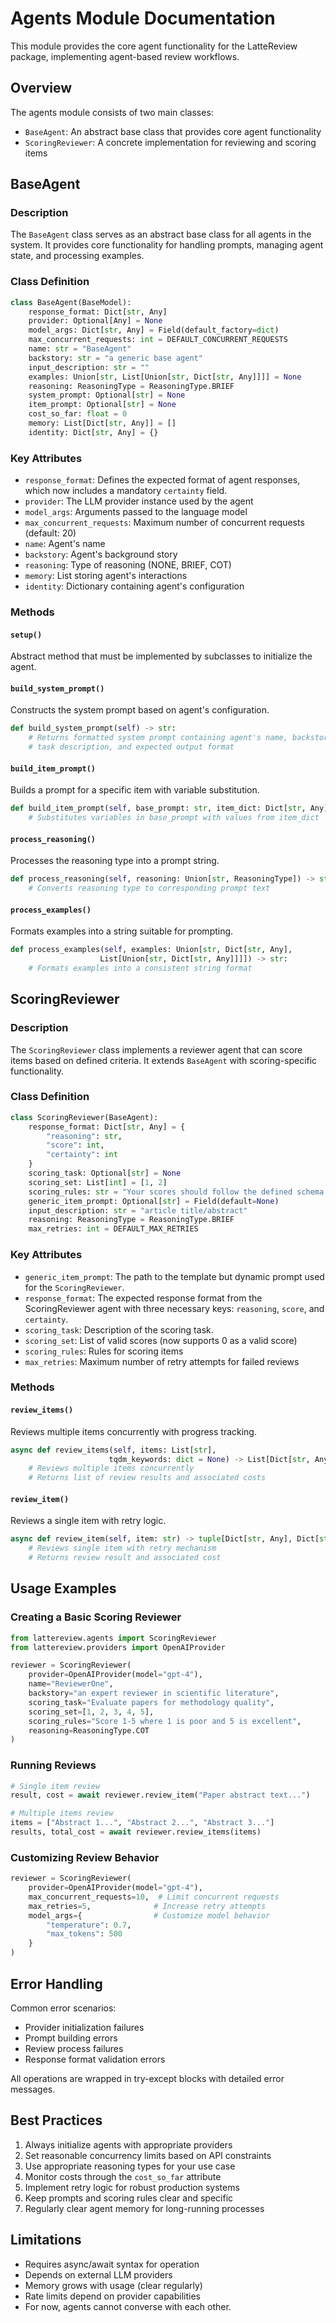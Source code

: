 # Agents Module Documentation

This module provides the core agent functionality for the LatteReview package, implementing agent-based review workflows.

## Overview

The agents module consists of two main classes:

- `BaseAgent`: An abstract base class that provides core agent functionality
- `ScoringReviewer`: A concrete implementation for reviewing and scoring items

## BaseAgent

### Description

The `BaseAgent` class serves as an abstract base class for all agents in the system. It provides core functionality for handling prompts, managing agent state, and processing examples.

### Class Definition

```python
class BaseAgent(BaseModel):
    response_format: Dict[str, Any]
    provider: Optional[Any] = None
    model_args: Dict[str, Any] = Field(default_factory=dict)
    max_concurrent_requests: int = DEFAULT_CONCURRENT_REQUESTS
    name: str = "BaseAgent"
    backstory: str = "a generic base agent"
    input_description: str = ""
    examples: Union[str, List[Union[str, Dict[str, Any]]]] = None
    reasoning: ReasoningType = ReasoningType.BRIEF
    system_prompt: Optional[str] = None
    item_prompt: Optional[str] = None
    cost_so_far: float = 0
    memory: List[Dict[str, Any]] = []
    identity: Dict[str, Any] = {}
```

### Key Attributes

- `response_format`: Defines the expected format of agent responses, which now includes a mandatory `certainty` field.
- `provider`: The LLM provider instance used by the agent
- `model_args`: Arguments passed to the language model
- `max_concurrent_requests`: Maximum number of concurrent requests (default: 20)
- `name`: Agent's name
- `backstory`: Agent's background story
- `reasoning`: Type of reasoning (NONE, BRIEF, COT)
- `memory`: List storing agent's interactions
- `identity`: Dictionary containing agent's configuration

### Methods

#### `setup()`

Abstract method that must be implemented by subclasses to initialize the agent.

#### `build_system_prompt()`

Constructs the system prompt based on agent's configuration.

```python
def build_system_prompt(self) -> str:
    # Returns formatted system prompt containing agent's name, backstory,
    # task description, and expected output format
```

#### `build_item_prompt()`

Builds a prompt for a specific item with variable substitution.

```python
def build_item_prompt(self, base_prompt: str, item_dict: Dict[str, Any]) -> str:
    # Substitutes variables in base_prompt with values from item_dict
```

#### `process_reasoning()`

Processes the reasoning type into a prompt string.

```python
def process_reasoning(self, reasoning: Union[str, ReasoningType]) -> str:
    # Converts reasoning type to corresponding prompt text
```

#### `process_examples()`

Formats examples into a string suitable for prompting.

```python
def process_examples(self, examples: Union[str, Dict[str, Any],
                    List[Union[str, Dict[str, Any]]]]) -> str:
    # Formats examples into a consistent string format
```

## ScoringReviewer

### Description

The `ScoringReviewer` class implements a reviewer agent that can score items based on defined criteria. It extends `BaseAgent` with scoring-specific functionality.

### Class Definition

```python
class ScoringReviewer(BaseAgent):
    response_format: Dict[str, Any] = {
        "reasoning": str,
        "score": int,
        "certainty": int
    }
    scoring_task: Optional[str] = None
    scoring_set: List[int] = [1, 2]
    scoring_rules: str = "Your scores should follow the defined schema."
    generic_item_prompt: Optional[str] = Field(default=None)
    input_description: str = "article title/abstract"
    reasoning: ReasoningType = ReasoningType.BRIEF
    max_retries: int = DEFAULT_MAX_RETRIES
```

### Key Attributes

- `generic_item_prompt`: The path to the template but dynamic prompt used for the `ScoringReviewer`.
- `response_format`: The expected response format from the ScoringReviewer agent with three necessary keys: `reasoning`, `score`, and `certainty`.
- `scoring_task`: Description of the scoring task.
- `scoring_set`: List of valid scores (now supports 0 as a valid score)
- `scoring_rules`: Rules for scoring items
- `max_retries`: Maximum number of retry attempts for failed reviews

### Methods

#### `review_items()`

Reviews multiple items concurrently with progress tracking.

```python
async def review_items(self, items: List[str],
                      tqdm_keywords: dict = None) -> List[Dict[str, Any]]:
    # Reviews multiple items concurrently
    # Returns list of review results and associated costs
```

#### `review_item()`

Reviews a single item with retry logic.

```python
async def review_item(self, item: str) -> tuple[Dict[str, Any], Dict[str, float]]:
    # Reviews single item with retry mechanism
    # Returns review result and associated cost
```

## Usage Examples

### Creating a Basic Scoring Reviewer

```python
from lattereview.agents import ScoringReviewer
from lattereview.providers import OpenAIProvider

reviewer = ScoringReviewer(
    provider=OpenAIProvider(model="gpt-4"),
    name="ReviewerOne",
    backstory="an expert reviewer in scientific literature",
    scoring_task="Evaluate papers for methodology quality",
    scoring_set=[1, 2, 3, 4, 5],
    scoring_rules="Score 1-5 where 1 is poor and 5 is excellent",
    reasoning=ReasoningType.COT
)
```

### Running Reviews

```python
# Single item review
result, cost = await reviewer.review_item("Paper abstract text...")

# Multiple items review
items = ["Abstract 1...", "Abstract 2...", "Abstract 3..."]
results, total_cost = await reviewer.review_items(items)
```

### Customizing Review Behavior

```python
reviewer = ScoringReviewer(
    provider=OpenAIProvider(model="gpt-4"),
    max_concurrent_requests=10,  # Limit concurrent requests
    max_retries=5,              # Increase retry attempts
    model_args={                # Customize model behavior
        "temperature": 0.7,
        "max_tokens": 500
    }
)
```

## Error Handling

Common error scenarios:

- Provider initialization failures
- Prompt building errors
- Review process failures
- Response format validation errors

All operations are wrapped in try-except blocks with detailed error messages.

## Best Practices

1. Always initialize agents with appropriate providers
2. Set reasonable concurrency limits based on API constraints
3. Use appropriate reasoning types for your use case
4. Monitor costs through the `cost_so_far` attribute
5. Implement retry logic for robust production systems
6. Keep prompts and scoring rules clear and specific
7. Regularly clear agent memory for long-running processes

## Limitations

- Requires async/await syntax for operation
- Depends on external LLM providers
- Memory grows with usage (clear regularly)
- Rate limits depend on provider capabilities
- For now, agents cannot converse with each other.
